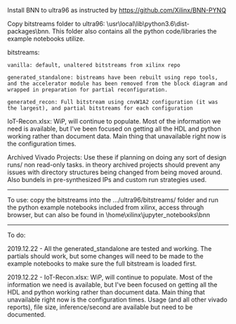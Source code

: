 Install BNN to ultra96 as instructed by  https://github.com/Xilinx/BNN-PYNQ

Copy bitstreams folder to ultra96:  \usr\local\lib\python3.6\dist-packages\bnn. This folder also contains all the python code/libraries the example notebooks utilize.

bitstreams:

	vanilla: default, unaltered bitstreams from xilinx repo
	
	generated_standalone: bistreams have been rebuilt using repo tools, and the accelerator module has been removed from the block diagram and wrapped in preparation for partial reconfiguration.
	
	generated_recon: Full bitstream using cnvW1A2 configuration (it was the largest), and partial bitstreams for each configuration

IoT-Recon.xlsx: WiP, will continue to populate. Most of the information we need is available, but I've been focused on getting all the HDL and python working rather than document data. Main thing that unavailable right now is the configuration times.

Archived Vivado Projects: Use these if planning on doing any sort of design runs/ non read-only tasks. in theory archived projects should prevent any issues with directory structures being changed from being moved around. Also bundels in pre-synthesized IPs and custom run strategies used.

----------------

To use: copy the bitstreams into the .../ultra96/bitstreams/ folder and run the python example notebooks included from xilinx, access through browser, but can also be found in \home\xilinx\jupyter_notebooks\bnn

----------------

To do:

2019.12.22 - All the generated_standalone are tested and working. The partials should work, but some changes will need to be made to the example notebooks to make sure the full bitstream is loaded first.

2019.12.22 - IoT-Recon.xlsx: WiP, will continue to populate. Most of the information we need is available, but I've been focused on getting all the HDL and python working rather than document data. Main thing that unavailable right now is the configuration times. Usage (and all other vivado reports), file size, inference/second are available but need to be documented.
